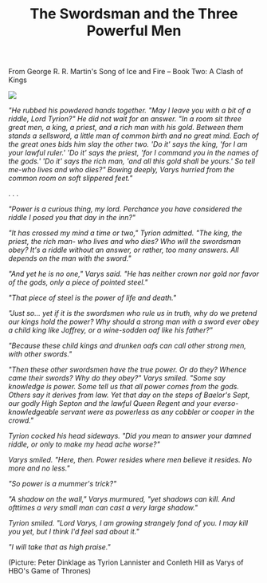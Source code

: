 ﻿---
layout: post
name: SwordsmanAndThreePowerfulMen
title: The Swordsman and the Three Powerful Men
time: 2014-05-30 17:21:00.001000000 -07:00
category: writings
frontpage: 'true'
tags:
- ASOIAF
redirects:
- /post/87372327660/the-swordsman-and-the-three-powerful-men
---

From George R. R. Martin's Song of Ice and Fire – Book Two: A Clash of Kings

<img class="imageInCenter" src="{{ site.writingsImagesFolder }}{{ page.name }}/SwordsmanAndThreePowerfulMen.png">

_"He rubbed his powdered hands together. "May I leave you with a bit of a riddle, Lord Tyrion?" He did not wait for an answer. "In a room sit three great men, a king, a priest, and a rich man with his gold. Between them stands a sellsword, a little man of common birth and no great mind. Each of the great ones bids him slay the other two. 'Do it' says the king, 'for I am your lawful ruler.' 'Do it' says the priest, 'for I command you in the names of the gods.' 'Do it' says the rich man, 'and all this gold shall be yours.' So tell me-who lives and who dies?" Bowing deeply, Varys hurried from the common room on soft slippered feet."_

. . .

_"Power is a curious thing, my lord. Perchance you have considered the riddle I posed you that day in the inn?"_

_"It has crossed my mind a time or two," Tyrion admitted. "The king, the priest, the rich man- who lives and who dies? Who will the swordsman obey? It's a riddle without an answer, or rather, too many answers. All depends on the man with the sword."_

_"And yet he is no one," Varys said. "He has neither crown nor gold nor favor of the gods, only a piece of pointed steel."_

_"That piece of steel is the power of life and death."_

_"Just so... yet if it is the swordsmen who rule us in truth, why do we pretend our kings hold the power? Why should a strong man with a sword ever obey a child king like Joffrey, or a wine-sodden oaf like his father?"_

_"Because these child kings and drunken oafs can call other strong men, with other swords."_

_"Then these other swordsmen have the true power. Or do they? Whence came their swords? Why do they obey?" Varys smiled. "Some say knowledge is power. Some tell us that all power comes from the gods. Others say it derives from law. Yet that day on the steps of Baelor's Sept, our godly High Septon and the lawful Queen Regent and your everso-knowledgeable servant were as powerless as any cobbler or cooper in the crowd."_

_Tyrion cocked his head sideways. "Did you mean to answer your damned riddle, or only to make my head ache worse?"_

_Varys smiled. "Here, then. Power resides where men believe it resides. No more and no less."_

_"So power is a mummer's trick?"_

_"A shadow on the wall," Varys murmured, "yet shadows can kill. And ofttimes a very small man can cast a very large shadow."_

_Tyrion smiled. "Lord Varys, I am growing strangely fond of you. I may kill you yet, but I think I'd feel sad about it."_

_"I will take that as high praise."_

(Picture: Peter Dinklage as Tyrion Lannister and Conleth Hill as Varys of HBO's Game of Thrones)